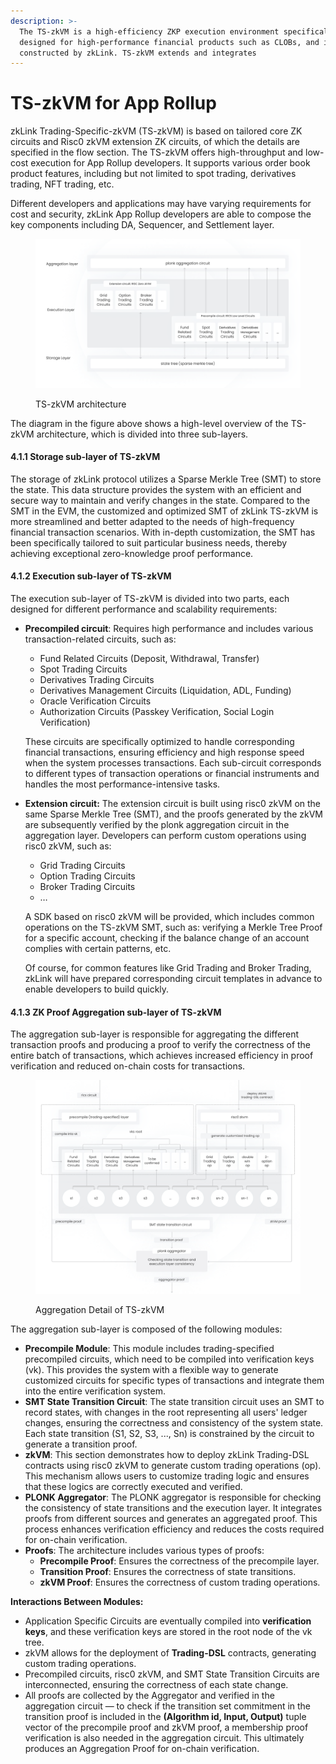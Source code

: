 ```yaml
---
description: >-
  The TS-zkVM is a high-efficiency ZKP execution environment specifically
  designed for high-performance financial products such as CLOBs, and it is
  constructed by zkLink. TS-zkVM extends and integrates
---
```


# TS-zkVM for App Rollup

zkLink Trading-Specific-zkVM (TS-zkVM) is based on tailored core ZK circuits and Risc0 zkVM extension ZK circuits, of which the details are specified in the flow section. The TS-zkVM offers high-throughput and low-cost execution for App Rollup developers. It supports various order book product features, including but not limited to spot trading, derivatives trading, NFT trading, etc.

Different developers and applications may have varying requirements for cost and security, zkLink App Rollup developers are able to compose the key components including DA, Sequencer, and Settlement layer.

<figure><img src="../../.gitbook/assets/figure4.png" alt=""><figcaption><p>TS-zkVM architecture</p></figcaption></figure>

The diagram in the figure above shows a high-level overview of the TS-zkVM architecture, which is divided into three sub-layers.

#### 4.1.1 Storage sub-layer of TS-zkVM

The storage of zkLink protocol utilizes a Sparse Merkle Tree (SMT) to store the state. This data structure provides the system with an efficient and secure way to maintain and verify changes in the state. Compared to the SMT in the EVM, the customized and optimized SMT of zkLink TS-zkVM is more streamlined and better adapted to the needs of high-frequency financial transaction scenarios. With in-depth customization, the SMT has been specifically tailored to suit particular business needs, thereby achieving exceptional zero-knowledge proof performance.

#### 4.1.2 Execution sub-layer of TS-zkVM

The execution sub-layer of TS-zkVM is divided into two parts, each designed for different performance and scalability requirements:

*   **Precompiled circuit**: Requires high performance and includes various transaction-related circuits, such as:

    * Fund Related Circuits (Deposit, Withdrawal, Transfer)
    * Spot Trading Circuits
    * Derivatives Trading Circuits
    * Derivatives Management Circuits (Liquidation, ADL, Funding)
    * Oracle Verification Circuits
    * Authorization Circuits (Passkey Verification, Social Login Verification)

    These circuits are specifically optimized to handle corresponding financial transactions, ensuring efficiency and high response speed when the system processes transactions. Each sub-circuit corresponds to different types of transaction operations or financial instruments and handles the most performance-intensive tasks.
*   **Extension circuit:** The extension circuit is built using risc0 zkVM on the same Sparse Merkle Tree (SMT), and the proofs generated by the zkVM are subsequently verified by the plonk aggregation circuit in the aggregation layer. Developers can perform custom operations using risc0 zkVM, such as:

    * Grid Trading Circuits
    * Option Trading Circuits
    * Broker Trading Circuits
    * …

    A SDK based on risc0 zkVM will be provided, which includes common operations on the TS-zkVM SMT, such as: verifying a Merkle Tree Proof for a specific account, checking if the balance change of an account complies with certain patterns, etc.

    Of course, for common features like Grid Trading and Broker Trading, zkLink will have prepared corresponding circuit templates in advance to enable developers to build quickly.

#### 4.1.3 ZK Proof Aggregation sub-layer of TS-zkVM

The aggregation sub-layer is responsible for aggregating the different transaction proofs and producing a proof to verify the correctness of the entire batch of transactions, which achieves increased efficiency in proof verification and reduced on-chain costs for transactions.

<figure><img src="../../.gitbook/assets/figure5.png" alt=""><figcaption><p>Aggregation Detail of TS-zkVM</p></figcaption></figure>

The aggregation sub-layer is composed of the following modules:

* **Precompile Module**: This module includes trading-specified precompiled circuits, which need to be compiled into verification keys (vk). This provides the system with a flexible way to generate customized circuits for specific types of transactions and integrate them into the entire verification system.
* **SMT State Transition Circuit**: The state transition circuit uses an SMT to record states, with changes in the root representing all users' ledger changes, ensuring the correctness and consistency of the system state. Each state transition (S1, S2, S3, ..., Sn) is constrained by the circuit to generate a transition proof.
* **zkVM**: This section demonstrates how to deploy zkLink Trading-DSL contracts using risc0 zkVM to generate custom trading operations (op). This mechanism allows users to customize trading logic and ensures that these logics are correctly executed and verified.
* **PLONK Aggregator**: The PLONK aggregator is responsible for checking the consistency of state transitions and the execution layer. It integrates proofs from different sources and generates an aggregated proof. This process enhances verification efficiency and reduces the costs required for on-chain verification.
* **Proofs**: The architecture includes various types of proofs:
  * **Precompile Proof**: Ensures the correctness of the precompile layer.
  * **Transition Proof**: Ensures the correctness of state transitions.
  * **zkVM Proof**: Ensures the correctness of custom trading operations.

**Interactions Between Modules:**

* Application Specific Circuits are eventually compiled into **verification keys**, and these verification keys are stored in the root node of the vk tree.
* zkVM allows for the deployment of **Trading-DSL** contracts, generating custom trading operations.
* Precompiled circuits, risc0 zkVM, and SMT State Transition Circuits are interconnected, ensuring the correctness of each state change.
* All proofs are collected by the Aggregator and verified in the aggregation circuit — to check if the transition set commitment in the transition proof is included in the **(Algorithm id, Input, Output)** tuple vector of the precompile proof and zkVM proof, a membership proof verification is also needed in the aggregation circuit. This ultimately produces an Aggregation Proof for on-chain verification.
